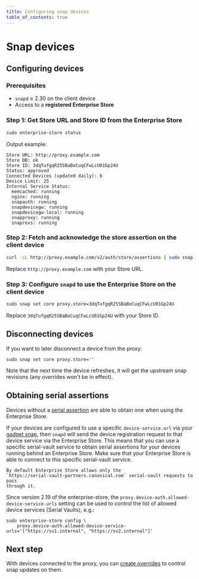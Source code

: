 ```yaml
---
title: Configuring snap devices
table_of_contents: true
---
```


# Snap devices

## Configuring devices

### Prerequisites

* `snapd` ≥ 2.30 on the client device
* Access to a **registered Enterprise Store**

### Step 1: Get Store URL and Store ID from the Enterprise Store

```bash
sudo enterprise-store status
```

Output example:

```
Store URL: http://proxy.example.com
Store DB: ok
Store ID: 3dqTufgqR25SBaBoCuqCFwLcU01Gp24U
Status: approved
Connected Devices (updated daily): 0
Device Limit: 25
Internal Service Status:
  memcached: running
  nginx: running
  snapauth: running
  snapdevicegw: running
  snapdevicegw-local: running
  snapproxy: running
  snaprevs: running
```

### Step 2: Fetch and acknowledge the store assertion on the client device

```bash
curl -sL http://proxy.example.com/v2/auth/store/assertions | sudo snap ack /dev/stdin
```

Replace `http://proxy.example.com` with your Store URL.

### Step 3: Configure `snapd` to use the Enterprise Store on the client device

```bash
sudo snap set core proxy.store=3dqTufgqR25SBaBoCuqCFwLcU01Gp24U
```

Replace `3dqTufgqR25SBaBoCuqCFwLcU01Gp24U` with your Store ID.

## Disconnecting devices

If you want to later disconnect a device from the proxy:

    sudo snap set core proxy.store=''

Note that the next time the device refreshes, it will get the upstream
snap revisions (any overrides won't be in effect).

## Obtaining serial assertions

Devices without a
[serial assertion](https://docs.ubuntu.com/core/en/reference/assertions/serial)
are able to obtain one when using the Enterprise Store.

If your devices are configured to use a specific `device-service.url` via your
[gadget snap](https://snapcraft.io/docs/gadget-snap), then `snapd` will send the
device registration request to that device service via the Enterprise Store.
This means that you can use a specific serial-vault service to obtain serial
assertions for your devices running behind an Enterprise Store. Make sure that
your Enterprise Store is able to connect to this specific serial-vault service.

```{note}
By default Enterprise Store allows only the
`https://serial-vault-partners.canonical.com` serial-vault requests to pass
through it.
```

Since version 2.19 of the enterprise-store, the
`proxy.device-auth.allowed-device-service-urls` setting can be used to control
the list of allowed device services (Serial Vaults), e.g.:

    sudo enterprise-store config \
        proxy.device-auth.allowed-device-service-urls='["https://sv1.internal", "https://sv2.internal"]'


## Next step

With devices connected to the proxy, you can [create
overrides](overrides.md) to control snap updates on them.
